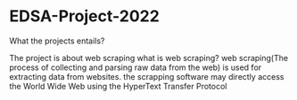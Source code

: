 # EDSA-Project-2022
What the projects entails?

The project is about web scraping
what is web scraping?
web scraping(The process of collecting and parsing raw data from the web) is used for extracting data from  websites. the scrapping software may directly access the World Wide Web using the HyperText Transfer Protocol
